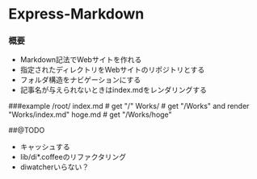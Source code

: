 # Express-Markdown
### 概要
* Markdown記法でWebサイトを作れる
* 指定されたディレクトリをWebサイトのリポジトリとする
* フォルダ構造をナビゲーションにする
* 記事名が与えられないときはindex.mdをレンダリングする

###example
    /root/ index.md # get "/"
           Works/    # get "/Works" and render "Works/index.md"
           			 hoge.md # get "/Works/hoge"

##@TODO
* キャッシュする
* lib/di*.coffeeのリファクタリング
* diwatcherいらない？